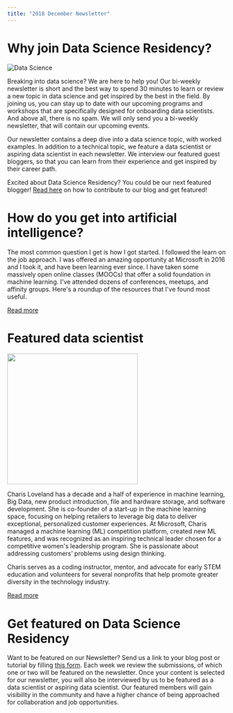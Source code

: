 ```yaml
---
title: "2018 December Newsletter"
---
```


# Why join Data Science Residency?

![Data Science](/img/newsletters/2018_oct/data_science.jpeg "Data Science")

Breaking into data science? We are here to help you! Our bi-weekly newsletter is short and the best way to spend 30 minutes to learn or review a new topic in data science and get inspired by the best in the field. By joining us, you can stay up to date with our upcoming programs and workshops that are specifically designed for onboarding data scientists. And above all, there is no spam. We will only send you a bi-weekly newsletter, that will contain our upcoming events.

Our newsletter contains a deep dive into a data science topic, with worked examples. In addition to a technical topic, we feature a data scientist or aspiring data scientist in each newsletter. We interview our featured guest bloggers, so that you can learn from their experience and get inspired by their career path. 

Excited about Data Science Residency? You could be our next featured blogger! [Read here](https://goo.gl/forms/Eqr02hyU84VF6K5J3) on how to contribute to our blog and get featured!

# How do you get into artificial intelligence?

The most common question I get is how I got started. I followed the learn on the job approach. I was offered an amazing opportunity at Microsoft in 2016 and I took it, and have been learning ever since. I have taken some massively open online classes (MOOCs) that offer a solid foundation in machine learning. I've attended dozens of conferences, meetups, and affinity groups. Here's a roundup of the resources that I've found most useful.

<a href="https://charismama.blogspot.com/2018/12/how-do-you-get-into-artificial.html" target="_blank">Read more</a>

# Featured data scientist

<img src="/img/newsletters/2018_dec/charis_loveland.jpg" style="width: 300px; height: 300px"/>

Charis Loveland has a decade and a half of experience in machine learning, Big Data, new product introduction, file and hardware storage, and software development. She is co-founder of a start-up in the machine learning space, focusing on helping retailers to leverage big data to deliver exceptional, personalized customer experiences. At Microsoft, Charis managed a machine learning (ML) competition platform, created new ML features, and was recognized as an inspiring technical leader chosen for a competitive women's leadership program. She is passionate about addressing customers’ problems using design thinking.

Charis serves as a coding instructor, mentor, and advocate for early STEM education and volunteers for several nonprofits that help promote greater diversity in the technology industry.

<a href="/interviews/charis_loveland" target="_blank">Read more</a>

# Get featured on Data Science Residency

Want to be featured on our Newsletter? Send us a link to your blog post or tutorial by filling [this form](https://goo.gl/forms/Eqr02hyU84VF6K5J3). Each week we review the submissions, of which one or two will be featured on the newsletter. Once your content is selected for our newsletter, you will also be interviewed by us to be featured as a data scientist or aspiring data scientist. Our featured members will gain visibility in the community and have a higher chance of being approached for collaboration and job opportunities. 
